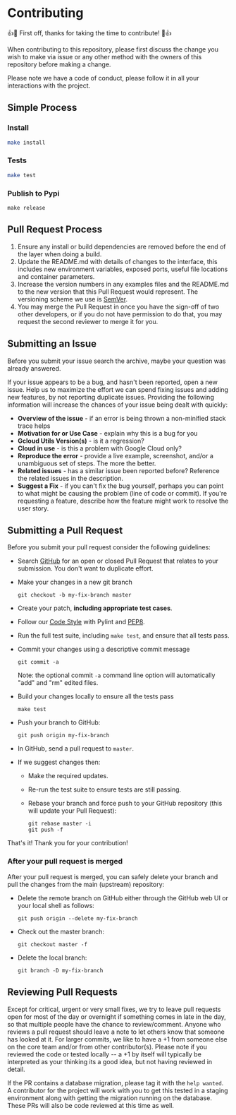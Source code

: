 # Contributing

:+1::tada: First off, thanks for taking the time to contribute! :tada::+1:


When contributing to this repository, please first discuss the change you wish to make via issue or any other method with the owners of this repository before making a change. 

Please note we have a code of conduct, please follow it in all your interactions with the project.

## Simple Process

### Install

```bash
make install
```

### Tests

```bash
make test
```

### Publish to Pypi

```
make release
```

## Pull Request Process

1. Ensure any install or build dependencies are removed before the end of the layer when doing a 
   build.
2. Update the README.md with details of changes to the interface, this includes new environment 
   variables, exposed ports, useful file locations and container parameters.
3. Increase the version numbers in any examples files and the README.md to the new version that this
   Pull Request would represent. The versioning scheme we use is [SemVer](http://semver.org/).
4. You may merge the Pull Request in once you have the sign-off of two other developers, or if you 
   do not have permission to do that, you may request the second reviewer to merge it for you.

## Submitting an Issue
Before you submit your issue search the archive, maybe your question was already answered.

If your issue appears to be a bug, and hasn't been reported, open a new issue.
Help us to maximize the effort we can spend fixing issues and adding new
features, by not reporting duplicate issues.  Providing the following information will increase the
chances of your issue being dealt with quickly:

* **Overview of the issue** - if an error is being thrown a non-minified stack trace helps
* **Motivation for or Use Case** - explain why this is a bug for you
* **Gcloud Utils Version(s)** - is it a regression?
* **Cloud in use** - is this a problem with Google Cloud only?
* **Reproduce the error** - provide a live example, screenshot, and/or a unambiguous set of steps. The more the better.
* **Related issues** - has a similar issue been reported before?  Reference the related issues in the description.
* **Suggest a Fix** - if you can't fix the bug yourself, perhaps you can point to what might be
  causing the problem (line of code or commit).  If you're requesting a feature, describe how the feature might work to resolve the user story.

## Submitting a Pull Request
Before you submit your pull request consider the following guidelines:

* Search [GitHub](https://github.com/globocom/gcloud-utils/pulls) for an open or closed Pull Request that relates to your submission. You don't want to duplicate effort.
* Make your changes in a new git branch

     ```shell
     git checkout -b my-fix-branch master
     ```

* Create your patch, **including appropriate test cases**.
* Follow our [Code Style](https://www.pylint.org/) with Pylint and [PEP8](https://www.python.org/dev/peps/pep-0008/).
* Run the full test suite, including `make test`,
  and ensure that all tests pass.
* Commit your changes using a descriptive commit message

     ```shell
     git commit -a
     ```
  Note: the optional commit `-a` command line option will automatically "add" and "rm" edited files.

* Build your changes locally to ensure all the tests pass

    ```shell
    make test
    ```

* Push your branch to GitHub:

    ```shell
    git push origin my-fix-branch
    ```

* In GitHub, send a pull request to `master`.
* If we suggest changes then:
  * Make the required updates.
  * Re-run the test suite to ensure tests are still passing.
  * Rebase your branch and force push to your GitHub repository (this will update your Pull Request):

    ```shell
    git rebase master -i
    git push -f
    ```

That's it! Thank you for your contribution!

### After your pull request is merged

After your pull request is merged, you can safely delete your branch and pull the changes
from the main (upstream) repository:

* Delete the remote branch on GitHub either through the GitHub web UI or your local shell as follows:

    ```shell
    git push origin --delete my-fix-branch
    ```

* Check out the master branch:

    ```shell
    git checkout master -f
    ```

* Delete the local branch:

    ```shell
    git branch -D my-fix-branch
    ```

## Reviewing Pull Requests

Except for critical, urgent or very small fixes, we try to leave pull requests open for most of the day or overnight if something comes in late in the day, so that multiple people have the chance to review/comment.  Anyone who reviews a pull request should leave a note to let others know that someone has looked at it.  For larger commits, we like to have a +1 from someone else on the core team and/or from other contributor(s).  Please note if you reviewed the code or tested locally -- a +1 by itself will typically be interpreted as your thinking its a good idea, but not having reviewed in detail.

If the PR contains a database migration, please tag it with the `help wanted`. A
contributor for the project will work with you to get this tested in a staging
environment along with getting the migration running on the database. These PRs
will also be code reviewed at this time as well.